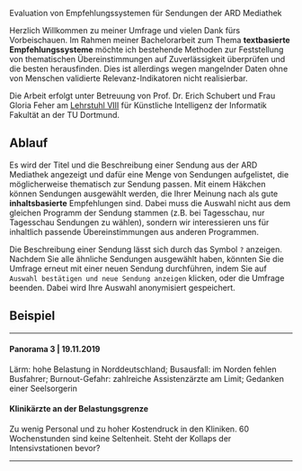 Evaluation von Empfehlungssystemen für Sendungen der ARD Mediathek

Herzlich Willkommen zu meiner Umfrage und vielen Dank fürs Vorbeischauen. Im Rahmen meiner Bachelorarbeit 
zum Thema **textbasierte Empfehlungssysteme** möchte ich 
bestehende Methoden zur Feststellung von thematischen Übereinstimmungen auf Zuverlässigkeit überprüfen und die besten herausfinden.
Dies ist allerdings wegen mangelnder Daten ohne von Menschen validierte Relevanz-Indikatoren nicht realisierbar.

Die Arbeit erfolgt unter Betreuung von Prof. Dr. Erich Schubert und Frau Gloria Feher am [Lehrstuhl VIII](https://www-ai.cs.tu-dortmund.de/index.html)
für Künstliche Intelligenz der Informatik Fakultät an der TU Dortmund.

## Ablauf 
Es wird der Titel und die Beschreibung einer Sendung aus der ARD Mediathek angezeigt und dafür 
eine Menge von Sendungen aufgelistet, die möglicherweise thematisch zur Sendung passen. Mit einem Häkchen können Sendungen 
ausgewählt werden, die Ihrer Meinung nach als gute **inhaltsbasierte** Empfehlungen sind. Dabei muss die Auswahl nicht aus dem gleichen Programm der Sendung stammen 
(z.B. bei Tagesschau, nur Tagesschau Sendungen zu wählen), sondern wir interessieren uns für inhaltlich passende Übereinstimmungen aus anderen Programmen.

Die Beschreibung einer Sendung lässt sich durch das Symbol `?` anzeigen.
Nachdem Sie alle ähnliche Sendungen ausgewählt haben, könnten Sie die Umfrage erneut mit einer neuen Sendung durchführen, 
indem Sie auf `Auswahl bestätigen und neue Sendung anzeigen` klicken, oder die Umfrage beenden. Dabei wird Ihre Auswahl anonymisiert gespeichert.

## Beispiel

---

#### Panorama 3 | 19.11.2019 
Lärm: hohe Belastung in Norddeutschland; Busausfall: im Norden fehlen Busfahrer; Burnout-Gefahr: zahlreiche Assistenzärzte am Limit; Gedanken einer Seelsorgerin
#### Klinikärzte an der Belastungsgrenze 
Zu wenig Personal und zu hoher Kostendruck in den Kliniken. 60 Wochenstunden sind keine Seltenheit. Steht der Kollaps der Intensivstationen bevor?

---



